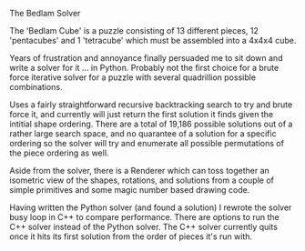 The Bedlam Solver

The 'Bedlam Cube' is a puzzle consisting of 13 different pieces, 12 'pentacubes' and 1 'tetracube' which must be assembled into a 4x4x4 cube. 

Years of frustration and annoyance finally persuaded me to sit down and write a solver for it ... in Python. Probably not the first choice for a brute force iterative solver for a puzzle with several quadrillion possible combinations.

Uses a fairly straightforward recursive backtracking search to try and brute force it, and currently will just return the first solution it finds given the intitial shape ordering. There are a total of 19,186 possible solutions out of a rather large search space, and no quarantee of a solution for a specific ordering so the solver will try and enumerate all possible permutations of the piece ordering as well. 

Aside from the solver, there is a Renderer which can toss together an isometric view of the shapes, rotations, and solutions from a couple of simple primitives and some magic number based drawing code.

Having written the Python solver (and found a solution) I rewrote the solver busy loop in C++ to compare performance. There are options to run the C++ solver instead of the Python solver. The C++ solver currently quits once it hits its first solution from the order of pieces it's run with.
